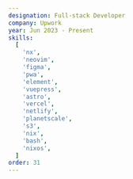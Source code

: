 ```yaml
---
designation: Full-stack Developer
company: Upwork
year: Jun 2023 - Present
skills:
  [
    'nx',
    'neovim',
    'figma',
    'pwa',
    'element',
    'vuepress',
    'astro',
    'vercel',
    'netlify',
    'planetscale',
    's3',
    'nix',
    'bash',
    'nixos',
  ]
order: 31
---
```

